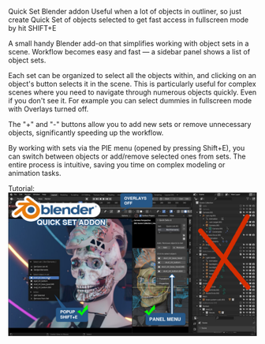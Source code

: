 Quick Set Blender addon
Useful when a lot of objects in outliner, so just create Quick Set of objects selected to get fast access in fullscreen mode by hit SHIFT+E

A small handy Blender add-on that simplifies working with object sets in a scene. 
Workflow becomes easy and fast — a sidebar panel shows a list of object sets.

Each set can be organized to select all the objects within, 
and clicking on an object's button selects it in the scene. 
This is particularly useful for complex scenes where you need to navigate through numerous objects quickly. 
Even if you don't see it. For example you can select dummies in fullscreen mode with Overlays turned off.

The "+" and "-" buttons allow you to add new sets or remove unnecessary objects, significantly speeding up the workflow.

By working with sets via the PIE menu (opened by pressing Shift+E), you can switch between objects or add/remove selected ones from sets. 
The entire process is intuitive, saving you time on complex modeling or animation tasks.

Tutorial:
[![Video Title](https://github.com/WillyamBradberry/Blender/blob/main/quick-set-addon-cover.jpg)](https://youtu.be/bhcWKYgJu90)
